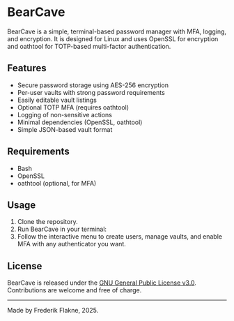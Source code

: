 # BearCave

BearCave is a simple, terminal-based password manager with MFA, logging, and encryption. It is designed for Linux and uses OpenSSL for encryption and oathtool for TOTP-based multi-factor authentication.

## Features

- Secure password storage using AES-256 encryption
- Per-user vaults with strong password requirements
- Easily editable vault listings
- Optional TOTP MFA (requires oathtool)
- Logging of non-sensitive actions
- Minimal dependencies (OpenSSL, oathtool)
- Simple JSON-based vault format

## Requirements

- Bash
- OpenSSL
- oathtool (optional, for MFA)

## Usage

1. Clone the repository.
2. Run BearCave in your terminal:
3. Follow the interactive menu to create users, manage vaults, and enable MFA with any authenticator you want.

## License

BearCave is released under the [GNU General Public License v3.0](LICENSE). Contributions are welcome and free of charge.

---
Made by Frederik Flakne, 2025.

